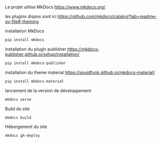 Le projet utilise MkDocs https://www.mkdocs.org/

les plugins dispos sont ici
https://github.com/mkdocs/catalog?tab=readme-ov-file#-theming

installation MkDocs
```sh
pip install mkdocs
```

installation du plugin publisher
https://mkdocs-publisher.github.io/setup/installation/
```sh
pip install mkdocs-publisher
```

installation du theme material
https://squidfunk.github.io/mkdocs-material/
```sh
pip install mkdocs-material
```

lancement de la version de développement
```sh
mkdocs serve
```

Build du site
```sh
mkdocs build
```

Hébergement du site
```shell
mkdocs gh-deploy
```